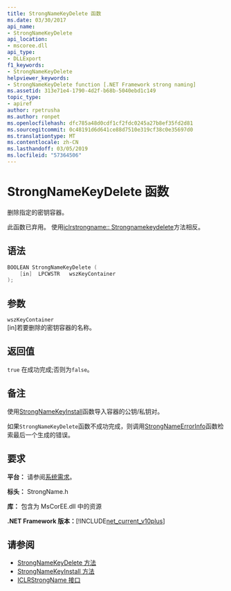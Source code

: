 ```yaml
---
title: StrongNameKeyDelete 函数
ms.date: 03/30/2017
api_name:
- StrongNameKeyDelete
api_location:
- mscoree.dll
api_type:
- DLLExport
f1_keywords:
- StrongNameKeyDelete
helpviewer_keywords:
- StrongNameKeyDelete function [.NET Framework strong naming]
ms.assetid: 313e71e4-1790-4d2f-b68b-5040ebd1c149
topic_type:
- apiref
author: rpetrusha
ms.author: ronpet
ms.openlocfilehash: dfc785a48d0cdf1cf2fdc0245a27b8ef35fd2d81
ms.sourcegitcommit: 0c48191d6d641ce88d7510e319cf38c0e35697d0
ms.translationtype: MT
ms.contentlocale: zh-CN
ms.lasthandoff: 03/05/2019
ms.locfileid: "57364506"
---
```

# <a name="strongnamekeydelete-function"></a>StrongNameKeyDelete 函数

删除指定的密钥容器。

此函数已弃用。 使用[iclrstrongname:: Strongnamekeydelete](../hosting/iclrstrongname-strongnamekeydelete-method.md)方法相反。

## <a name="syntax"></a>语法

```cpp
BOOLEAN StrongNameKeyDelete (
    [in]  LPCWSTR   wszKeyContainer
);
```

## <a name="parameters"></a>参数

`wszKeyContainer`\
[in]若要删除的密钥容器的名称。

## <a name="return-value"></a>返回值

`true` 在成功完成;否则为`false`。

## <a name="remarks"></a>备注

使用[StrongNameKeyInstall](strongnamekeyinstall-function.md)函数导入容器的公钥/私钥对。

如果`StrongNameKeyDelete`函数不成功完成，则调用[StrongNameErrorInfo](strongnameerrorinfo-function.md)函数检索最后一个生成的错误。

## <a name="requirements"></a>要求

**平台：** 请参阅[系统需求](../../../../docs/framework/get-started/system-requirements.md)。

**标头：** StrongName.h

**库：** 包含为 MsCorEE.dll 中的资源

**.NET Framework 版本：**[!INCLUDE[net_current_v10plus](../../../../includes/net-current-v10plus-md.md)]

## <a name="see-also"></a>请参阅

- [StrongNameKeyDelete 方法](../hosting/iclrstrongname-strongnamekeydelete-method.md)
- [StrongNameKeyInstall 方法](../hosting/iclrstrongname-strongnamekeyinstall-method.md)
- [ICLRStrongName 接口](../hosting/iclrstrongname-interface.md)